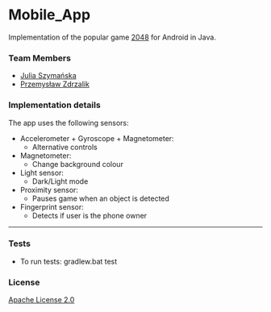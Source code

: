 # Mobile_App
Implementation of the popular game [2048](https://en.wikipedia.org/wiki/2048_(video_game)) for Android in Java. 


### Team Members
* [Julia Szymańska](https://github.com/Julaszym1212)
* [Przemysław Zdrzalik](https://github.com/zdrzalik-przemek)

### Implementation details
The app uses the following sensors:
* Accelerometer + Gyroscope + Magnetometer:
    * Alternative controls
* Magnetometer:
    * Change background colour
* Light sensor:
    * Dark/Light mode
* Proximity sensor:
    * Pauses game when an object is detected
* Fingerprint sensor:
    * Detects if user is the phone owner



* * * 
### Tests

- To run tests: gradlew.bat test

### License

[Apache License 2.0](https://github.com/JuliaSzymanska/Mobile_App/blob/master/LICENSE)